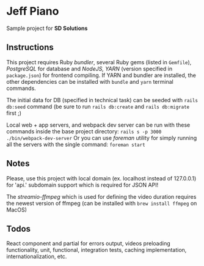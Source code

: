 # Jeff Piano
Sample project for **SD Solutions**

## Instructions
This project requires Ruby *bundler*, several Ruby gems (listed in `Gemfile`),
*PostgreSQL* for database and *NodeJS, YARN* (version specified in 
`package.json`) for frontend compiling. If YARN and bundler are installed, the 
other dependencies can be installed with `bundle` and `yarn` terminal commands.

The initial data for DB (specified in technical task) can be seeded with 
`rails db:seed` command (be sure to run `rails db:create` and 
`rails db:migrate` first ;)

Local web + app servers, and webpack dev server can be run with these commands
inside the base project directory:
`rails s -p 3000`
`./bin/webpack-dev-server`
Or you can use *foreman* utility for simply running all the servers with the 
single command: `foreman start`

## Notes
Please, use this project with local domain (ex. localhost instead of 127.0.0.1)
for 'api.' subdomain support which is required for JSON API!

The *streamio-ffmpeg* which is used for defining the video duration requires 
the newest version of ffmpeg (can be installed with `brew install ffmpeg` on
MacOS)

## Todos
React component and partial for errors output, videos preloading functionality,
unit, functional, integration tests, caching implementation, 
internationalization, etc. 